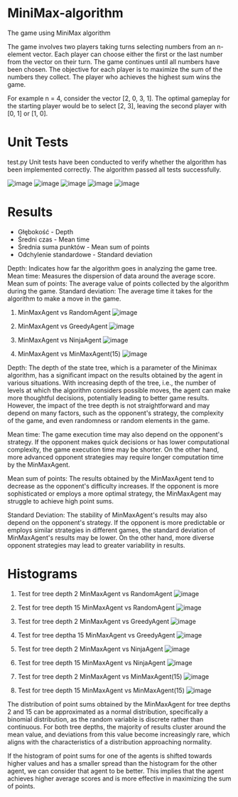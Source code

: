 # MiniMax-algorithm
The game using MiniMax algorithm

The game involves two players taking turns selecting numbers from an n-element vector. Each player can choose either the first or the last number from the vector on their turn. The game continues until all numbers have been chosen. The objective for each player is to maximize the sum of the numbers they collect. The player who achieves the highest sum wins the game.

For example n = 4, consider the vector [2, 0, 3, 1]. The optimal gameplay for the starting player would be to select [2, 3], leaving the second player with [0, 1] or [1, 0].

# Unit Tests
test.py
Unit tests have been conducted to verify whether the algorithm has been implemented correctly.
The algorithm passed all tests successfully.

![image](https://github.com/mik00laj/MiniMax-algorithm/assets/108618874/7b5f7b95-3fd0-4fca-8585-f61897f7df74)
![image](https://github.com/mik00laj/MiniMax-algorithm/assets/108618874/a5628c0e-a492-4241-bf2a-90300053af8f)
![image](https://github.com/mik00laj/MiniMax-algorithm/assets/108618874/5b6c92b6-dfd1-42ec-8eb1-28ca333e15d5)
![image](https://github.com/mik00laj/MiniMax-algorithm/assets/108618874/79652708-923e-4b8b-83be-40852f79367a)
![image](https://github.com/mik00laj/MiniMax-algorithm/assets/108618874/f316c2b7-6178-4517-9bde-a8c7fa0dc1e8)

# Results
- Głębokość - Depth
- Średni czas - Mean time
- Średnia suma punktów - Mean sum of points
- Odchylenie standardowe - Standard deviation

Depth: Indicates how far the algorithm goes in analyzing the game tree.
Mean time: Measures the dispersion of data around the average score.
Mean sum of points: The average value of points collected by the algorithm during the game.
Standard deviation: The average time it takes for the algorithm to make a move in the game.

1) MinMaxAgent vs RandomAgent
![image](https://github.com/mik00laj/MiniMax-algorithm/assets/108618874/8a7624a2-01b3-46eb-9700-119ac7a0f012)

3) MinMaxAgent vs GreedyAgent
![image](https://github.com/mik00laj/MiniMax-algorithm/assets/108618874/4692f472-5b4d-46fa-b30e-8e62395b8f37)

5) MinMaxAgent vs NinjaAgent
![image](https://github.com/mik00laj/MiniMax-algorithm/assets/108618874/8b446fe4-dba9-42a8-acc7-7223b478983f)

7) MinMaxAgent vs MinMaxAgent(15)
![image](https://github.com/mik00laj/MiniMax-algorithm/assets/108618874/60d0f07f-3eb4-475a-aec2-bb5f5802ef2f)

Depth: The depth of the state tree, which is a parameter of the Minimax algorithm, has a significant impact on the results obtained by the agent in various situations. With increasing depth of the tree, i.e., the number of levels at which the algorithm considers possible moves, the agent can make more thoughtful decisions, potentially leading to better game results. However, the impact of the tree depth is not straightforward and may depend on many factors, such as the opponent's strategy, the complexity of the game, and even randomness or random elements in the game.

Mean time: The game execution time may also depend on the opponent's strategy. If the opponent makes quick decisions or has lower computational complexity, the game execution time may be shorter. On the other hand, more advanced opponent strategies may require longer computation time by the MinMaxAgent.

Mean sum of points: The results obtained by the MinMaxAgent tend to decrease as the opponent's difficulty increases. If the opponent is more sophisticated or employs a more optimal strategy, the MinMaxAgent may struggle to achieve high point sums.

Standard Deviation: The stability of MinMaxAgent's results may also depend on the opponent's strategy. If the opponent is more predictable or employs similar strategies in different games, the standard deviation of MinMaxAgent's results may be lower. On the other hand, more diverse opponent strategies may lead to greater variability in results.
# Histograms
1) Test for tree depth 2 MinMaxAgent vs RandomAgent
![image](https://github.com/mik00laj/MiniMax-algorithm/assets/108618874/685eeec0-c5e3-4f92-b2e1-6b9ad077d06c)

3) Test for tree depth 15 MinMaxAgent vs RandomAgent
![image](https://github.com/mik00laj/MiniMax-algorithm/assets/108618874/9fbf9a5c-415a-4d73-af61-78f83455c804)

5) Test for tree depth 2 MinMaxAgent vs GreedyAgent
![image](https://github.com/mik00laj/MiniMax-algorithm/assets/108618874/83e11047-e27f-439e-a5f9-bb6feb10f4a2)

7) Test for tree deptha 15 MinMaxAgent vs GreedyAgent
![image](https://github.com/mik00laj/MiniMax-algorithm/assets/108618874/f8ce0e8e-6867-4712-b873-616fb848d648)

9) Test for tree depth 2 MinMaxAgent vs NinjaAgent
![image](https://github.com/mik00laj/MiniMax-algorithm/assets/108618874/5350a2c5-357b-4440-88eb-568066bff2a9)

11) Test for tree depth 15 MinMaxAgent vs NinjaAgent
![image](https://github.com/mik00laj/MiniMax-algorithm/assets/108618874/0ae6d457-a44d-46ef-8407-49344830044e)

13) Test for tree depth 2 MinMaxAgent vs MinMaxAgent(15)
![image](https://github.com/mik00laj/MiniMax-algorithm/assets/108618874/c25d7285-9d90-49ef-b964-e3dfb08f45a4)

15) Test for tree depth 15 MinMaxAgent vs MinMaxAgent(15)
![image](https://github.com/mik00laj/MiniMax-algorithm/assets/108618874/1fa2811b-84df-4caf-9c0c-da1c387b249f)


The distribution of point sums obtained by the MinMaxAgent for tree depths 2 and 15 can be approximated as a normal distribution, specifically a binomial distribution, as the random variable is discrete rather than continuous. For both tree depths, the majority of results cluster around the mean value, and deviations from this value become increasingly rare, which aligns with the characteristics of a distribution approaching normality.

If the histogram of point sums for one of the agents is shifted towards higher values and has a smaller spread than the histogram for the other agent, we can consider that agent to be better. This implies that the agent achieves higher average scores and is more effective in maximizing the sum of points.


